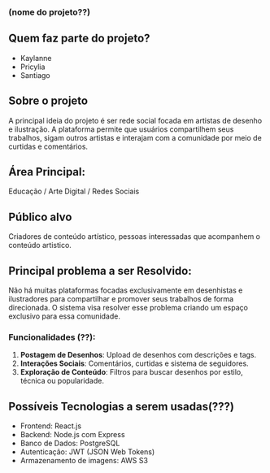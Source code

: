 ### (nome do projeto??)

## Quem faz parte do projeto? 
- Kaylanne
- Pricylia
- Santiago

## Sobre o projeto
A principal ideia do projeto é ser rede social focada em artistas de desenho e ilustração. A plataforma permite que usuários compartilhem seus trabalhos, sigam outros artistas e interajam com a comunidade por meio de curtidas e comentários.

## Área Principal:
Educação / Arte Digital / Redes Sociais

## Público alvo
Criadores de conteúdo artístico, pessoas interessadas que acompanhem o conteúdo artistico.

## Principal problema a ser Resolvido:
Não há muitas plataformas focadas exclusivamente em desenhistas e ilustradores para compartilhar e promover seus trabalhos de forma direcionada. O sistema visa resolver esse problema criando um espaço exclusivo para essa comunidade.

### Funcionalidades (??):
1. **Postagem de Desenhos**: Upload de desenhos com descrições e tags.
2. **Interações Sociais**: Comentários, curtidas e sistema de seguidores.
3. **Exploração de Conteúdo**: Filtros para buscar desenhos por estilo, técnica ou popularidade.

## Possíveis Tecnologias a serem usadas(???)
- Frontend: React.js
- Backend: Node.js com Express
- Banco de Dados: PostgreSQL
- Autenticação: JWT (JSON Web Tokens)
- Armazenamento de imagens: AWS S3
